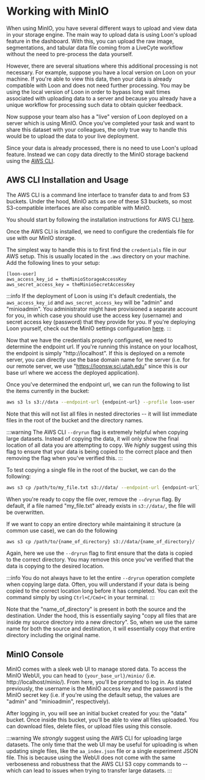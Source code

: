 # Working with MinIO

When using MinIO, you have several different ways to upload and view data in your storage engine. The main way to upload data is using Loon's upload feature in the dashboard. With this, you can upload the raw image, segmentations, and tabular data file coming from a LiveCyte workflow without the need to pre-process the data yourself.

However, there are several situations where this additional processing is not necessary. For example, suppose you have a local version on Loon on your machine. If you're able to view this data, then your data is already compatible with Loon and does not need further processing. You may be using the local version of Loon in order to bypass long wait times associated with uploading data to a server and because you already have a unique workflow for processing such data to obtain quicker feedback.

Now suppose your team also has a "live" version of Loon deployed on a server which is using MinIO. Once you've completed your task and want to share this dataset with your colleagues, the only true way to handle this would be to upload the data to your live deployment. 

Since your data is already processed, there is no need to use Loon's upload feature. Instead we can copy data directly to the MinIO storage backend using the [AWS CLI](https://aws.amazon.com/cli/).


## AWS CLI Installation and Usage

The AWS CLI is a command line interface to transfer data to and from S3 buckets. Under the hood, MinIO acts as one of these S3 buckets, so most S3-compatible interfaces are also compatible with MinIO.

You should start by following the installation instructions for AWS CLI [here](https://docs.aws.amazon.com/cli/latest/userguide/cli-chap-getting-started.html).

Once the AWS CLI is installed, we need to configure the credentials file for use with our MinIO storage.

The simplest way to handle this is to first find the `credentials` file in our AWS setup. This is usually located in the `.aws` directory on your machine. Add the following lines to your setup:

```
[loon-user]
aws_access_key_id = theMinioStorageAccessKey
aws_secret_access_key = theMinioSecretAccessKey
```

:::info
If the deployment of Loon is using it's default credentials, the `aws_access_key_id` and `aws_secret_access_key` will be "admin" and "minioadmin". You administrator might have provisioned a separate account for you, in which case you should use the access key (username) and secret access key (password) that they provide for you. If you're deploying Loon yourself, check out the MinIO settings configuration [here](../loon-for-developers/building-loon.md#minio-settings).
:::


Now that we have the credentials properly configured, we need to determine the endpoint url. If you're running this instance on your localhost, the endpoint is simply "http://localhost". If this is deployed on a remote server, you can directly use the base domain name for the server (i.e. for our remote server, we use "https://loonsw.sci.utah.edu" since this is our base url where we access the deployed application).

Once you've determined the endpoint url, we can run the following to list the items currently in the bucket:

```bash
aws s3 ls s3://data --endpoint-url {endpoint-url} --profile loon-user
```

Note that this will not list all files in nested directories -- it will list immediate files in the root of the bucket and the directory names.

:::warning
The AWS CLI `--dryrun` flag is extremely helpful when copying large datasets. Instead of copying the data, it will only show the final location of all data you are attempting to copy. We _highly_ suggest using this flag to ensure that your data is being copied to the correct place and then removing the flag when you've verified this.
:::

To test copying a single file in the root of the bucket, we can do the following:

```bash
aws s3 cp /path/to/my_file.txt s3://data/ --endpoint-url {endpoint-url} --profile loon-user --dryrun
```

When you're ready to copy the file over, remove the `--dryrun` flag. By default, if a file named "my_file.txt" already exists in `s3://data/`, the file will be overwritten.

If we want to copy an entire directory while maintaining it structure (a common use case), we can do the following

```bash
aws s3 cp /path/to/{name_of_directory} s3://data/{name_of_directory}/ --recursive  --endpoint-url {endpoint-url} --profile loon-user --dryrun
```

Again, here we use the `--dryrun` flag to first ensure that the data is copied to the correct directory. You may remove this once you've verified that the data is copying to the desired location.

:::info
You do not always have to let the entire `--dryrun` operation complete when copying large data. Often, you will understand if your data is being copied to the correct location long before it has completed. You can exit the command simply by using `Ctrl+C/Cmd+C` in your terminal.
:::

Note that the "name_of_directory" is present in both the source and the destination. Under the hood, this is essentially saying "copy all files that are inside my source directory into a new directory". So, when we use the same name for both the source and destination, it will essentially copy that entire directory including the original name.


## MinIO Console

MinIO comes with a sleek web UI to manage stored data. To access the MinIO WebUI, you can head to `{your_base_url}/minio/` (i.e. http://localhost/minio/). From here, you'll be prompted to log in. As stated previously, the username is the MinIO access key and the password is the MinIO secret key (i.e. if you're using the default setup, the values are "admin" and "minioadmin", respectively).

After logging in, you will see an initial bucket created for you: the "data" bucket. Once inside this bucket, you'll be able to view all files uploaded. You can download files, delete files, or upload files using this console.

:::warning
We _strongly_ suggest using the AWS CLI for uploading large datasets. The only time that the web UI may be useful for uploading is when updating single files, like the `aa_index.json` file or a single experiment JSON file. This is because using the WebUI does not come with the same verboseness and robustness that the AWS CLI S3 copy commands to -- which can lead to issues when trying to transfer large datasets.
:::